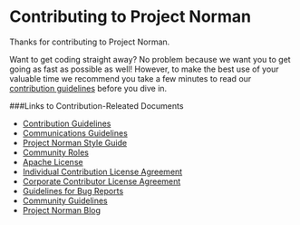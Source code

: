 # Contributing to Project Norman

Thanks for contributing to Project Norman.

Want to get coding straight away? No problem because we want you to get going as fast as possible as well! However, to make the best use of your valuable time we recommend you take a few minutes to read our [contribution guidelines](https://github.wdf.sap.corp/Norman/Norman/wiki/Contribution-Guidelines) before you dive in. 

###Links to Contribution-Releated Documents

+ [Contribution Guidelines](https://github.wdf.sap.corp/Norman/Norman/wiki/Contribution-Guidelines)
+ [Communications Guidelines](https://github.wdf.sap.corp/Norman/Norman/wiki/Communication-Guidelines)
+ [Project Norman Style Guide](https://github.wdf.sap.corp/Norman/Norman/wiki/Project-Norman-Style-Guide)
+ [Community Roles](https://github.wdf.sap.corp/Norman/Norman/blob/master/Community%20Roles.md)
+ [Apache License](https://github.wdf.sap.corp/Norman/Norman/wiki/License)
+ [Individual Contribution License Agreement](https://github.wdf.sap.corp/Norman/Norman/blob/master/docs/SAP%20License%20Agreements/SAP%2BIndividual%2BContributor%2BLicense%2BAgreement.pdf) 
+ [Corporate Contributor License Agreement](https://github.wdf.sap.corp/Norman/Norman/blob/master/docs/SAP%20License%20Agreements/SAP%2BCorporate%2BContributor%2BLicense%2BAgreement.pdf) 
+ [Guidelines for Bug Reports](https://github.wdf.sap.corp/Norman/Norman/wiki/Guidelines-for-Bug-Reports)
+ [Community Guidelines](https://github.wdf.sap.corp/Norman/Norman/wiki/Community-Guidelines)
+ [Project Norman Blog](https://norman-blog.mo.sap.corp)
